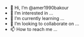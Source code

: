 - 👋 Hi, I’m @amer1990bakour
- 👀 I’m interested in ...
- 🌱 I’m currently learning ...
- 💞️ I’m looking to collaborate on ...
- 📫 How to reach me ...

<!---
amer1990bakour/amer1990bakour is a ✨ special ✨ repository because its `README.md` (this file) appears on your GitHub profile.
You can click the Preview link to take a look at your changes.
--->
